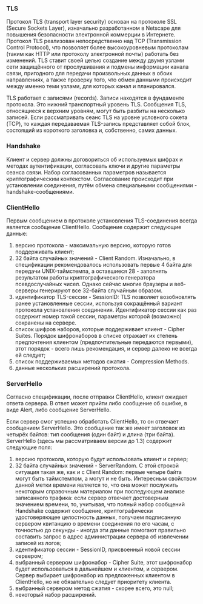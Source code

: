 ### TLS
Протокол TLS (transport layer security) основан на протоколе SSL (Secure Sockets Layer), изначально разработанном в Netscape для повышения безопасности электронной коммерции в Интернете. Протокол TLS реализован непосредственно над TCP (Transmission Control Protocol), что позволяет более высокоуровневым протоколам (таким как HTTP или протоколу электронной почты) работать без изменений. TLS ставит своей целью создание между двумя узлами сети защищённого от прослушивания и подмены информации канала связи, пригодного для передачи произвольных данных в обоих направлениях, а также проверку того, что обмен данными происходит между именно теми узлами, для которых канал и планировался.

TLS работает с записями (records). Записи находятся в фундаменте протокола. Это нижний транспортный уровень TLS. Сообщения TLS, относящиеся к верхним уровням, могут быть разбиты на несколько записей. Если рассматривать сеанс TLS на уровне условного сокета (TCP), то каждая передаваемая TLS-запись представляет собой блок, состоящий из короткого заголовка и, собственно, самих данных.

### Handshake
Клиент и сервер должны договориться об используемых шифрах и методах аутентификации, согласовать ключи и другие параметры сеанса связи. Набор согласованных параметров называется криптографическим контекстом. Согласование происходит при установлении соединения, путём обмена специальными сообщениями - handshake-сообщениями.

### ClientHello
Первым сообщением в протоколе установления TLS-соединения всегда является сообщение ClientHello. Сообщение содержит следующие данные:
1. версию протокола - максимальную версию, которую готов поддерживать клиент;
2. 32 байта случайных значений - Client Random. Изначально, в спецификации рекомендовалось использовать первые 4 байта для передачи UNIX-таймстемпа, а оставшиеся 28 - заполнять результатом работы криптографического генератора псевдослучайных чисел. Однако сейчас многие браузеры и веб-серверы генерируют все 32-байта случайным образом.
3. идентификатор TLS-сессии - SessionID: TLS позволяет возобновлять ранее установленные сессии, используя сокращённый вариант протокола установления соединения. Идентификатор сессии как раз содержит номер такой сессии, параметры которой (возможно) сохранены на сервере.
4. список шифров наборов, которые поддерживает клиент - Cipher Suites. Порядок шифронаборов в списке отражает их степень предпочтения клиентом (предпочтительные передаются первыми), этот порядок - всего лишь рекомендация, и сервер далеко не всегда ей следует;
5. список поддерживаемых методов сжатия - Compression Methods.
6. данные нескольких расширений протокола.

### ServerHello
Согласно спецификации, после отправки ClientHello, клиент ожидает ответа сервера. В ответ может прийти либо сообщение об ошибке, в виде Alert, либо сообщение ServerHello.

Если сервер смог успешно обработать ClientHello, то он отвечает сообщением ServerHello. Это сообщение так же имеет заголовок из четырёх байтов: тип сообщения (один байт) и длина (три байта). ServerHello (здесь мы рассматриваем версии до 1.3) содержит следующие поля:
1) версию протокола, которую будут использовать клиент и сервер;
2) 32 байта случайных значений - ServerRandom. С этой строкой ситуация такая же, как и с Client Random: первые четыре байта могут быть таймстемпом, а могут и не быть. Интересным свойством данной метки времени является то, что она может послужить некоторым справочным материалом при последующем анализе записанного трафика: если сервер отвечает достоверным значением времени, то, учитывая, что полный набор сообщений Handshake содержит сообщение, криптографически удостоверяющее целостность данных, получаем подписанную сервером квитанцию о времени соединения по его часам, с точностью до секунды - иногда эти данные помогают правильно составить запрос в адрес администрации сервера об извлечении записей из логов;
3) идентификатор сессии - SessionID, присвоенный новой сессии сервером;
4) выбранный сервером шифронабор - Cipher Suite, этот шифронабор будет использоваться в дальнейшем и клиентом, и сервером. Сервер выбирает шифронабор из предложенных клиентом в ClientHello, но не обязательно следует приоритету клиента.
5) выбранный сервером метод сжатия - скорее всего, это null;
6) некоторый набор расширений.